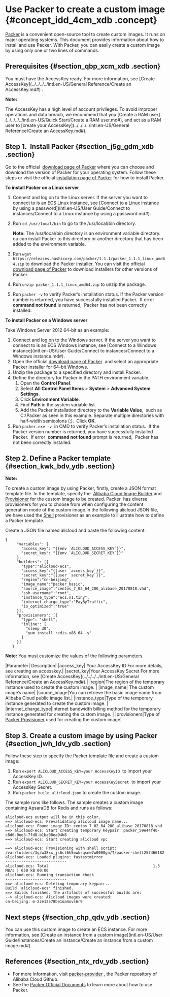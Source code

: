 # Use Packer to create a custom image {#concept_idd_4cm_xdb .concept}

[Packer](https://www.packer.io/) is a convenient open-source tool to create custom images. It runs on major operating systems. This document provides information about how to install and use Packer. With Packer, you can easily create a custom image by using only one or two lines of commands.

## Prerequisites {#section_qbp_xcm_xdb .section}

You must have the AccessKey ready. For more information, see [Create AccessKey](../../../../intl.en-US/General Reference/Create an AccessKey.md#) .

**Note:** 

The AccessKey has a high level of account privileges. To avoid improper operations and data breach, we recommend that you [Create a RAM user](../../../../intl.en-US/Quick Start/Create a RAM user.md#), and act as a RAM user to [create your AccessKey](../../../../intl.en-US/General Reference/Create an AccessKey.md#).

## Step 1.  Install Packer {#section_j5g_gdm_xdb .section}

Go to the official  [download page of Packer](https://www.packer.io/downloads.html) where you can choose and download the version of Packer for your operating system. Follow these steps or visit the official [installation page of Packer](https://www.packer.io/docs/install/index.html) for how to install Packer.

**To install Packer on a Linux server**

1.  Connect and log on to the Linux server. If the server you want to connect to is an ECS Linux instance, see [Connect to a Linux instance by using a password](intl.en-US/User Guide/Connect to instances/Connect to a Linux instance by using a password.md#).
2.  Run `cd /usr/local/bin` to go to the /usr/local/bin directory. 

    **Note:** The /usr/local/bin directory is an environment variable directory. ou can install Packer to this directory or another directory that has been added to the environment variable.

3.  Run `wget https://releases.hashicorp.com/packer/1.1.1/packer_1.1.1_linux_amd64.zip` to download the Packer installer. You can visit the official [download page of Packer](https://www.packer.io/downloads.html) to download installers for other versions of Packer.
4.  Run `unzip packer_1.1.1_linux_amd64.zip` to unzip the package.
5.  Run `packer -v` to verify Packer’s installation status. If the Packer version number is returned, you have successfully installed Packer.  If error **command not found** is returned,  Packer has not been correctly installed.

**To install Packer on a Windows server**

Take Windows Server 2012 64-bit as an example:

1.  Connect and log on to the Windows server. If the server you want to connect to is an ECS Windows instance, see [Connect to a Windows instance](intl.en-US/User Guide/Connect to instances/Connect to a Windows instance.md#).
2.  Open the official [download page of Packer](https://www.packer.io/downloads.html)  and select an appropriate Packer installer for 64-bit Windows.
3.  Unzip the package to a specified directory and install Packer.
4.  Define the directory for Packer in the PATH environment variable.
    1.  Open the **Control Panel**.
    2.  Select **All Control Panel Items** \> **System** \> **Advanced System Settings**.
    3.  Click **Environment Variable**.
    4.  Find **Path** in the system variable list.
    5.  Add the Packer installation directory to the **Variable Value**,  such as C:\\Packer as seen in this example. Separate multiple directories with half-width semicolons \(;\).  Click **OK**.
5.  Run `packer.exe -v`  in CMD to verify Packer’s installation status.  If the Packer version number is returned, you have successfully installed Packer.  If error  **command not found** prompt is returned,  Packer has not been correctly installed.

## Step 2. Define a Packer template {#section_kwk_bdv_ydb .section}

**Note:** 

To create a custom image by using Packer, firstly, create a JSON format template file. In the template, specify the  [Alibaba Cloud Image Builder](https://www.packer.io/docs/builders/alicloud-ecs.html) and  [Provisioner](https://www.packer.io/docs/provisioners/index.html) for the custom image to be created. Packer  has diverse provisioners for you to choose from when configuring the content generation mode of the custom image.In the following alicloud JSON file, we have used the [Shell](https://www.packer.io/docs/provisioners/shell.html) provisioner as an example to illustrate how to define a Packer template.

Create a JSON file named alicloud and paste the following content:

```
{
     "variables": {
       "access_key": "{{env `ALICLOUD_ACCESS_KEY`}}",
       "secret_key": "{{env `ALICLOUD_SECRET_KEY`}}"
     },
     "builders": [{
       "type":"alicloud-ecs",
       "access_key":"{{user `access_key`}}",
       "secret_key":"{{user `secret_key`}}",
       "region":"cn-beijing",
       "image_name":"packer_basic",
       "source_image":"centos_7_02_64_20G_alibase_20170818.vhd",
       "ssh_username":"root",
       "instance_type":"ecs.n1.tiny",
       "internet_charge_type":"PayByTraffic",
       "io_optimized":"true"
     }],
     "provisioners": [{
       "type": "shell",
       "inline": [
         "sleep 30",
         "yum install redis.x86_64 -y"
       ]
     }]
   }

```

**Note:** You must customize the values of the following parameters.

|Parameter| Description|
|access\_key| Your AccessKey ID For more details, see creating an accesskey.|
|secret\_key|Your AccessKey Secret For more information, see [Create AccessKey](../../../../intl.en-US/General Reference/Create an AccessKey.md#).|
|region|The region of the temporary instance used to create the custom image. |
|image\_name| The custom image’s name|
|source\_image|You can retrieve the basic image name from Alibaba Cloud public image list.|
|instance\_type|Type of the temporary instance generated to create the custom image. |
|internet\_charge\_type|Internet bandwidth billing method for the temporary instance generated for creating the custom image. |
|provisioners|Type of [Packer Provisioner](https://www.packer.io/docs/provisioners/index.html) used for creating the custom image|

## Step 3. Create a custom image by using Packer {#section_jwh_ldv_ydb .section}

Follow these step to specify the Packer template file and create a custom image:

1.  Run `export ALICLOUD_ACCESS_KEY=your AccessKeyID`  to import your AccessKey ID.
2.  Run `export ALICLOUD_SECRET_KEY=your AccessKeySecret`  to import your AccessKey Secret.
3.  Run `packer build alicloud.json` to create the custom image.

The sample runs like follows. The sample creates a custom image containing ApsaraDB for Redis and runs as follows:

```
alicloud-ecs output will be in this color.
==> alicloud-ecs: Prevalidating alicloud image name...
alicloud-ecs: Found image ID: centos_7_02_64_20G_alibase_20170818.vhd
==> alicloud-ecs: Start creating temporary keypair: packer_59e44f40-c8d6-0ee3-7fd8-b1ba08ea94b8
==> alicloud-ecs: Start creating alicloud vpc
---------------------------
==> alicloud-ecs: Provisioning with shell script: /var/folders/3q/w38xx_js6cl6k5mwkrqsnw7w0000gn/T/packer-shell257466182
alicloud-ecs: Loaded plugins: fastestmirror
---------------------------
alicloud-ecs: Total                                              1.3 MB/s | 650 kB 00:00
alicloud-ecs: Running transaction check
---------------------------
==> alicloud-ecs: Deleting temporary keypair...
Build 'alicloud-ecs' finished.
==> Builds finished. The artifacts of successful builds are:
--> alicloud-ecs: Alicloud images were created:
cn-beijing: m-2ze12578be1oa4ovs6r9
```

## Next steps {#section_chp_qdv_ydb .section}

You can use this custom image to create an ECS instance. For more information, see [Create an instance from a custom image](intl.en-US/User Guide/Instances/Create an instance/Create an instance from a custom image.md#).

## References {#section_ntx_rdv_ydb .section}

-   For more information, visit [packer-provider](https://github.com/alibaba/packer-provider) , the Packer repository of Alibaba Cloud Github.
-   See the [Packer Official Documents](https://www.packer.io/docs/index.html) to learn more about how to use Packer.

